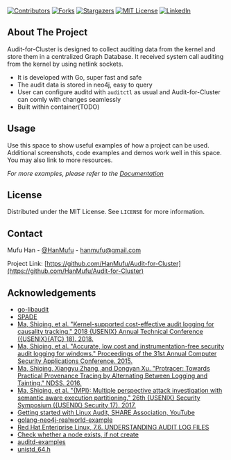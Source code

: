<!--
*** Thanks for checking out the Best-README-Template. If you have a suggestion
*** that would make this better, please fork the repo and create a pull request
*** or simply open an issue with the tag "enhancement".
*** Thanks again! Now go create something AMAZING! :D
-->



<!-- PROJECT SHIELDS -->
<!--
*** I'm using markdown "reference style" links for readability.
*** Reference links are enclosed in brackets [ ] instead of parentheses ( ).
*** See the bottom of this document for the declaration of the reference variables
*** for contributors-url, forks-url, etc. This is an optional, concise syntax you may use.
*** https://www.markdownguide.org/basic-syntax/#reference-style-links
-->
[![Contributors][contributors-shield]][contributors-url]
[![Forks][forks-shield]][forks-url]
[![Stargazers][stars-shield]][stars-url]
[![MIT License][license-shield]][license-url]
[![LinkedIn][linkedin-shield]][linkedin-url]



<!-- ABOUT THE PROJECT -->
## About The Project

Audit-for-Cluster is designed to collect auditing data from the kernel and store them in a centralized Graph Database. It received system call auditing from the kernel by using netlink sockets. 

* It is developed with Go, super fast and safe
* The audit data is stored in neo4j, easy to query
* User can configure auditd with ```auditctl``` as usual and Audit-for-Cluster can comly with changes seamlessly
* Built within container(TODO)

<!-- USAGE EXAMPLES -->
## Usage

Use this space to show useful examples of how a project can be used. Additional screenshots, code examples and demos work well in this space. You may also link to more resources.

_For more examples, please refer to the [Documentation](https://example.com)_



<!-- LICENSE -->
## License

Distributed under the MIT License. See `LICENSE` for more information.



<!-- CONTACT -->
## Contact

Mufu Han - [@HanMufu](https://twitter.com/HanMufu) - hanmufu@gmail.com

Project Link: [https://github.com/HanMufu/Audit-for-Cluster](https://github.com/HanMufu/Audit-for-Cluster)



<!-- ACKNOWLEDGEMENTS -->
## Acknowledgements
* [go-libaudit](https://github.com/elastic/go-libaudit)
* [SPADE](https://github.com/ashish-gehani/SPADE)
* [Ma, Shiqing, et al. "Kernel-supported cost-effective audit logging for causality tracking." 2018 {USENIX} Annual Technical Conference ({USENIX}{ATC} 18). 2018.](https://www.usenix.org/conference/atc18/presentation/ma-shiqing)
* [Ma, Shiqing, et al. "Accurate, low cost and instrumentation-free security audit logging for windows." Proceedings of the 31st Annual Computer Security Applications Conference. 2015.](https://dl.acm.org/doi/abs/10.1145/2818000.2818039)
* [Ma, Shiqing, Xiangyu Zhang, and Dongyan Xu. "Protracer: Towards Practical Provenance Tracing by Alternating Between Logging and Tainting." NDSS. 2016.](https://www.ndss-symposium.org/wp-content/uploads/2017/09/protracer-towards-practical-provenance-tracing-alternating-logging-tainting.pdf)
* [Ma, Shiqing, et al. "{MPI}: Multiple perspective attack investigation with semantic aware execution partitioning." 26th {USENIX} Security Symposium ({USENIX} Security 17). 2017.](https://www.usenix.org/conference/usenixsecurity17/technical-sessions/presentation/ma)
* [Getting started with Linux Audit, SHARE Association, YouTube](https://youtu.be/-BkUGPf0PeQ)
* [golang-neo4j-realworld-example](https://github.com/neo4j-examples/golang-neo4j-realworld-example)
* [Red Hat Enteriprise Linux, 7.6. UNDERSTANDING AUDIT LOG FILES](https://access.redhat.com/documentation/en-us/red_hat_enterprise_linux/6/html/security_guide/sec-understanding_audit_log_files)
* [Check whether a node exists, if not create](https://stackoverflow.com/questions/24015854/check-whether-a-node-exists-if-not-create)
* [auditd-examples](https://github.com/EricGershman/auditd-examples)
* [unistd_64.h](https://android.googlesource.com/platform/prebuilts/gcc/linux-x86/host/x86_64-linux-glibc2.7-4.6/+/refs/heads/jb-dev/sysroot/usr/include/asm/unistd_64.h)





<!-- MARKDOWN LINKS & IMAGES -->
<!-- https://www.markdownguide.org/basic-syntax/#reference-style-links -->
[contributors-shield]: https://img.shields.io/github/contributors/HanMufu/Audit-for-Cluster.svg?style=for-the-badge
[contributors-url]: https://github.com/HanMufu/Audit-for-Cluster/graphs/contributors
[forks-shield]: https://img.shields.io/github/forks/HanMufu/Audit-for-Cluster.svg?style=for-the-badge
[forks-url]: https://github.com/HanMufu/Audit-for-Cluster/network/members
[stars-shield]: https://img.shields.io/github/stars/HanMufu/Audit-for-Cluster.svg?style=for-the-badge
[stars-url]: https://github.com/HanMufu/Audit-for-Cluster/stargazers
[license-shield]: https://img.shields.io/github/license/HanMufu/Audit-for-Cluster.svg?style=for-the-badge
[license-url]: https://github.com/HanMufu/Audit-for-Cluster/blob/main/LICENSE
[linkedin-shield]: https://img.shields.io/badge/-LinkedIn-black.svg?style=for-the-badge&logo=linkedin&colorB=555
[linkedin-url]: https://www.linkedin.com/in/mufuhan/
